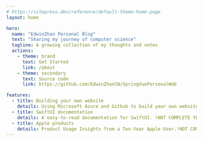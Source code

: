 ```yaml
---
# https://vitepress.dev/reference/default-theme-home-page
layout: home

hero:
  name: "EdwinZhan Personal Blog"
  text: "Sharing my journey of computer science"
  tagline: A growing collection of my thoughts and notes
  actions:
    - theme: brand
      text: Get Started
      link: /about
    - theme: secondary
      text: Source code
      link: https://github.com/EdwinZhanCN/SpringVuePersonalWeb

features:
  - title: Building your own website
    details: Using Microsoft Azure and Github to build your own website.
  - title: SwiftUI documentation
    details: A easy-to-read documentation for SwiftUI. !NOT COMPLETE YET!
  - title: Apple products
    details: Product Usage Insights from a Ten-Year Apple User.!NOT COMPLETE YET!
---
```


